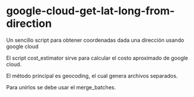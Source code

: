 # google-cloud-get-lat-long-from-direction

Un sencillo script para obtener coordenadas dada una dirección usando google cloud

El script cost_estimator sirve para calcular el costo aproximado de google cloud.

El método principal es geocoding, el cual genera archivos separados.

Para unirlos se debe usar el merge_batches.
